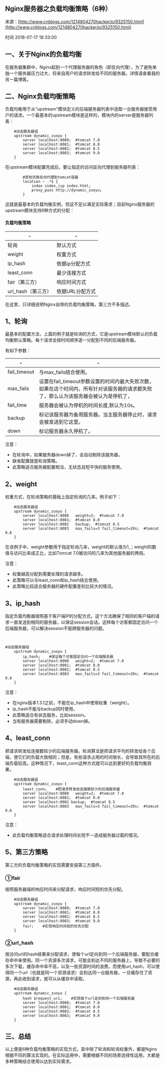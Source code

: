 ## Nginx服务器之负载均衡策略（6种）

来源：[http://www.cnblogs.com/1214804270hacker/p/9325150.html](http://www.cnblogs.com/1214804270hacker/p/9325150.html)

时间 2018-07-17 18:33:00

## 一、关于Nginx的负载均衡   

在服务器集群中，Nginx起到一个代理服务器的角色（即反向代理），为了避免单独一个服务器压力过大，将来自用户的请求转发给不同的服务器。详情请查看我的另一篇博客。


## 二、Nginx负载均衡策略   

负载均衡用于从“upstream”模块定义的后端服务器列表中选取一台服务器接受用户的请求。一个最基本的upstream模块是这样的，模块内的server是服务器列表：

```nginx
    #动态服务器组
    upstream dynamic_zuoyu {
        server localhost:8080;  #tomcat 7.0
        server localhost:8081;  #tomcat 8.0
        server localhost:8082;  #tomcat 8.5
        server localhost:8083;  #tomcat 9.0
    }
```

在upstream模块配置完成后，要让指定的访问反向代理到服务器列表：

```nginx    
        #其他页面反向代理到tomcat容器
        location ~ .*$ {
            index index.jsp index.html;
            proxy_pass http://dynamic_zuoyu;
        }
```

这就是最基本的负载均衡实例，但这不足以满足实际需求；目前Nginx服务器的upstream模块支持6种方式的分配：

#### 负载均衡策略

|-|-|
|-|-|
| 轮询 | 默认方式 |
| weight | 权重方式 |
| ip_hash | 依据ip分配方式 |
| least_conn | 最少连接方式 |
| fair（第三方） | 响应时间方式 |
| url_hash（第三方） | 依据URL分配方式 |
  
在这里，只详细说明Nginx自带的负载均衡策略，第三方不多描述。


## 1、轮询   

最基本的配置方法，上面的例子就是轮询的方式，它是upstream模块默认的负载均衡默认策略。每个请求会按时间顺序逐一分配到不同的后端服务器。

有如下参数：

|-|-|
|-|-|
| fail_timeout | 与max_fails结合使用。 |
| max_fails | 设置在fail_timeout参数设置的时间内最大失败次数，如果在这个时间内，所有针对该服务器的请求都失败了，那么认为该服务器会被认为是停机了， |
| fail_time | 服务器会被认为停机的时间长度,默认为10s。 |
| backup | 标记该服务器为备用服务器。当主服务器停止时，请求会被发送到它这里。 |
| down | 标记服务器永久停机了。 |
  

注意：

* 在轮询中，如果服务器down掉了，会自动剔除该服务器。     
* 缺省配置就是轮询策略。     
* 此策略适合服务器配置相当，无状态且短平快的服务使用。     

## 2、weight   

权重方式，在轮询策略的基础上指定轮询的几率。例子如下：

```nginx
    #动态服务器组
    upstream dynamic_zuoyu {
        server localhost:8080   weight=2;  #tomcat 7.0
        server localhost:8081;  #tomcat 8.0
        server localhost:8082   backup;  #tomcat 8.5
        server localhost:8083   max_fails=3 fail_timeout=20s;  #tomcat 9.0
    }
```

在该例子中，weight参数用于指定轮询几率，weight的默认值为1,；weight的数值与访问比率成正比，比如Tomcat 7.0被访问的几率为其他服务器的两倍。

注意：

* 权重越高分配到需要处理的请求越多。     
* 此策略可以与least_conn和ip_hash结合使用。     
* 此策略比较适合服务器的硬件配置差别比较大的情况。     
  


## 3、ip_hash   

指定负载均衡器按照基于客户端IP的分配方式，这个方法确保了相同的客户端的请求一直发送到相同的服务器，以保证session会话。这样每个访客都固定访问一个后端服务器，可以解决session不能跨服务器的问题。

```LANG


#动态服务器组
    upstream dynamic_zuoyu {
        ip_hash;    #保证每个访客固定访问一个后端服务器
        server localhost:8080   weight=2;  #tomcat 7.0
        server localhost:8081;  #tomcat 8.0
        server localhost:8082;  #tomcat 8.5
        server localhost:8083   max_fails=3 fail_timeout=20s;  #tomcat 9.0
    }
```

注意：

* 在nginx版本1.3.1之前，不能在ip_hash中使用权重（weight）。     
* ip_hash不能与backup同时使用。            
* 此策略适合有状态服务，比如session。            
* 当有服务器需要剔除，必须手动down掉。            
  


## 4、least_conn   

把请求转发给连接数较少的后端服务器。轮询算法是把请求平均的转发给各个后端，使它们的负载大致相同；但是，有些请求占用的时间很长，会导致其所在的后端负载较高。这种情况下，least_conn这种方式就可以达到更好的负载均衡效果。

```nginx
    #动态服务器组
    upstream dynamic_zuoyu {
        least_conn;    #把请求转发给连接数较少的后端服务器
        server localhost:8080   weight=2;  #tomcat 7.0
        server localhost:8081;  #tomcat 8.0
        server localhost:8082 backup;  #tomcat 8.5
        server localhost:8083   max_fails=3 fail_timeout=20s;  #tomcat 9.0
    }
```

注意：

* 此负载均衡策略适合请求处理时间长短不一造成服务器过载的情况。     
  


## 5、第三方策略   

第三方的负载均衡策略的实现需要安装第三方插件。


### ①fair               

按照服务器端的响应时间来分配请求，响应时间短的优先分配。

```nginx
    #动态服务器组
    upstream dynamic_zuoyu {
        server localhost:8080;  #tomcat 7.0
        server localhost:8081;  #tomcat 8.0
        server localhost:8082;  #tomcat 8.5
        server localhost:8083;  #tomcat 9.0
        fair;    #实现响应时间短的优先分配
    }
```


### ②url_hash

按访问url的hash结果来分配请求，使每个url定向到同一个后端服务器，要配合缓存命中来使用。同一个资源多次请求，可能会到达不同的服务器上，导致不必要的多次下载，缓存命中率不高，以及一些资源时间的浪费。而使用url_hash，可以使得同一个url（也就是同一个资源请求）会到达同一台服务器，一旦缓存住了资源，再此收到请求，就可以从缓存中读取。

```nginx
    #动态服务器组
    upstream dynamic_zuoyu {
        hash $request_uri;    #实现每个url定向到同一个后端服务器
        server localhost:8080;  #tomcat 7.0
        server localhost:8081;  #tomcat 8.0
        server localhost:8082;  #tomcat 8.5
        server localhost:8083;  #tomcat 9.0
    }
```


## 三、总结   

以上便是6种负载均衡策略的实现方式，其中除了轮询和轮询权重外，都是Nginx根据不同的算法实现的。在实际运用中，需要根据不同的场景选择性运用，大都是多种策略结合使用以达到实际需求。
